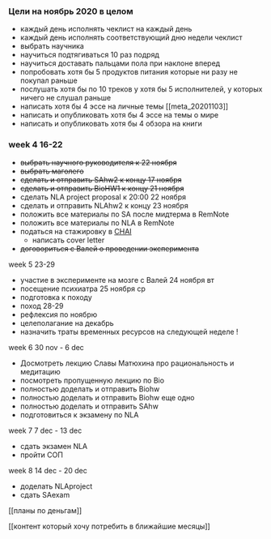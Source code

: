  ### Цели на ноябрь 2020 в целом
* каждый день исполнять чеклист на каждый день
* каждый день исполнять соответствующий дню недели чеклист
* выбрать научника
* научиться подтягиваться 10 раз подряд
* научиться доставать пальцами пола при наклоне вперед
* попробовать хотя бы 5 продуктов питания которые ни разу не покупал раньше
* послушать хотя бы по 10 треков у хотя бы 5 исполнителей, у которых ничего не слушал раньше
* написать хотя бы 4 эссе на личные темы [[meta_20201103]]
* написать и опубликовать хотя бы 4 эссе на темы о мире
* написать и опубликовать хотя бы 4 обзора на книги


### week 4 16-22
* ~~выбрать научного руководителя к 22 ноября~~
* ~~выбрать маголего~~
* ~~сделать и отправить SAhw2 к концу 17 ноября~~
* ~~сделать и отправить BioHW1 к концу 21 ноября~~
* сделать NLA project proposal к 20:00 22 ноября
* сделать и отправить NLAhw2 к концу 23 ноября
* положить все материалы по SA после мидтерма в RemNote
* положить все материалы по NLA в RemNote
* податься на стажировку в [CHAI](https://humancompatible.ai/jobs#internship)
	* написать cover letter
* ~~договориться с Валей о проведении эксперимента~~

week 5 23-29
- участие в эксперименте на мозге с Валей 24 ноября вт
- посещение психиатра 25 ноября ср
- подготовка к походу
- поход 28-29
- рефлексия по ноябрю
- целеполагание на декабрь
- назначить траты временных ресурсов на следующей неделе !

week 6 30 nov - 6 dec
- Досмотреть лекцию Славы Матюхина про рациональность и медитацию
- посмотреть пропущенную лекцию по Bio
- полностью доделать и отправить Biohw
- полностью доделать и отправить Biohw еще одно
- полностью доделать и отправить SAhw
- подготовиться к экзамену по NLA

week 7 7 dec - 13 dec
- сдать экзамен NLA
- пройти СОП

week 8 14 dec - 20 dec
- доделать NLAproject
- сдать SAexam

[[планы по деньгам]]

[[контент который хочу потребить в ближайшие месяцы]]